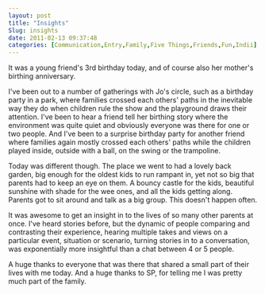 ```yaml
---
layout: post
title: "Insights"
Slug: insights
date: 2011-02-13 09:37:48
categories: [Communication,Entry,Family,Five Things,Friends,Fun,Indii]
---
```

It was a young friend's 3rd birthday today, and of course also her mother's birthing anniversary.

I've been out to a number of gatherings with Jo's circle, such as a birthday party in a park, where families crossed each others' paths in the inevitable way they do when children rule the show and the playground draws their attention. I've been to hear a friend tell her birthing story where the environment was quite quiet and obviously everyone was there for one or two people. And I've been to a surprise birthday party for another friend where families again mostly crossed each others' paths while the children played inside, outside with a ball, on the swing or the trampoline.

Today was different though. The place we went to had a lovely back garden, big enough for the oldest kids to run rampant in, yet not so big that parents had to keep an eye on them. A bouncy castle for the kids, beautiful sunshine with shade for the wee ones, and all the kids getting along. Parents got to sit around and talk as a big group. This doesn't happen often.

It was awesome to get an insight in to the lives of so many other parents at once. I've heard stories before, but the dynamic of people comparing and contrasting their experience, hearing multiple takes and views on a particular event, situation or scenario, turning stories in to a conversation, was exponentially more insightful than a chat between 4 or 5 people.

A huge thanks to everyone that was there that shared a small part of their lives with me today. And a huge thanks to SP, for telling me I was pretty much part of the family.
